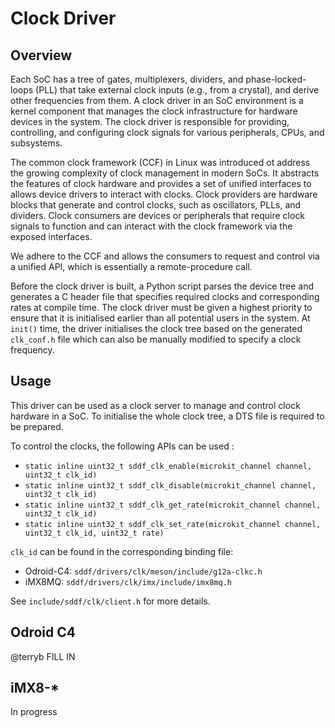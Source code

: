 # Clock Driver

## Overview

Each SoC has a tree of gates, multiplexers, dividers, and phase-locked-loops
(PLL) that take external clock inputs (e.g., from a crystal), and derive
other frequencies from them. A clock driver in an SoC environment is a kernel
component that manages the clock infrastructure for hardware devices in the
system. The clock driver is responsible for providing, controlling, and
configuring clock signals for various peripherals, CPUs, and subsystems. 

The common clock framework (CCF) in Linux was introduced ot address the
growing complexity of clock management in modern SoCs. It abstracts the
features of clock hardware and provides a set of unified interfaces
to allows device drivers to interact with clocks. Clock providers are
hardware blocks that generate and control clocks, such as oscillators,
PLLs, and dividers. Clock consumers are devices or peripherals that require
clock signals to function and can interact with the clock framework via
the exposed interfaces.

We adhere to the CCF and allows the consumers to request and control via a
unified API, which is essentially a remote-procedure call.

Before the clock driver is built, a Python script parses the device tree and
generates a C header file that specifies required clocks and corresponding
rates at compile time. The clock driver must be given a highest priority to
ensure that it is initialised earlier than all potential users in the system.
At `init()` time, the driver initialises the clock tree based on the generated
`clk_conf.h` file which can also be manually modified to specify a clock
frequency.

## Usage

This driver can be used as a clock server to manage and control clock hardware in
a SoC. To initialise the whole clock tree, a DTS file is required to be prepared.

To control the clocks, the following APIs can be used :
- `static inline uint32_t sddf_clk_enable(microkit_channel channel, uint32_t clk_id)`
- `static inline uint32_t sddf_clk_disable(microkit_channel channel, uint32_t clk_id)`
- `static inline uint32_t sddf_clk_get_rate(microkit_channel channel, uint32_t clk_id)`
- `static inline uint32_t sddf_clk_set_rate(microkit_channel channel, uint32_t clk_id, uint32_t rate)`

`clk_id` can be found in the corresponding binding file:
- Odroid-C4: `sddf/drivers/clk/meson/include/g12a-clkc.h`
- iMX8MQ: `sddf/drivers/clk/imx/include/imx8mq.h`

See `include/sddf/clk/client.h` for more details.

## Odroid C4

@terryb FILL IN

## iMX8-*

In progress
